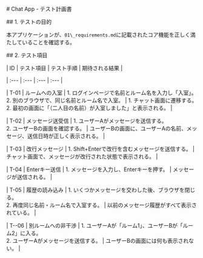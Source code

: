 \# Chat App - テスト計画書



\## 1. テストの目的

本アプリケーションが、`01\_requirements.md`に記載されたコア機能を正しく満たしていることを確認する。



\## 2. テスト項目

| ID | テスト項目 | テスト手順 | 期待される結果 |

| :--- | :--- | :--- | :--- |

| T-01 | ルームへの入室 | 1. ログインページで名前とルーム名を入力し「入室」。<br>2. 別のブラウザで、同じ名前とルーム名で入室。 | 1. チャット画面に遷移する。<br>2. 最初の画面に「（二人目の名前）が入室しました」と表示される。 |

| T-02 | メッセージ送受信 | 1. ユーザーAがメッセージを送信する。<br>2. ユーザーBの画面を確認する。 | ユーザーBの画面に、ユーザーAの名前、メッセージ、送信日時が正しく表示される。 |

| T-03 | 改行メッセージ | 1. Shift+Enterで改行を含むメッセージを送信する。 | チャット画面で、メッセージが改行された状態で表示される。 |

| T-04 | Enterキー送信 | 1. メッセージを入力し、Enterキーを押す。 | メッセージが送信される。 |

| T-05 | 履歴の読み込み | 1. いくつかメッセージを交わした後、ブラウザを閉じる。<br>2. 再度同じ名前・ルーム名で入室する。 | 以前のメッセージ履歴がすべて表示されている。 |

| T--06 | 別ルームへの非干渉 | 1. ユーザーAが「ルーム1」、ユーザーBが「ルーム2」に入る。<br>2. ユーザーAがメッセージを送信する。 | ユーザーBの画面には何も表示されない。 |

